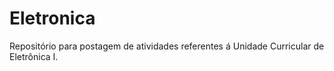 # Eletronica
Repositório para postagem de atividades referentes á Unidade Curricular de Eletrônica I.
